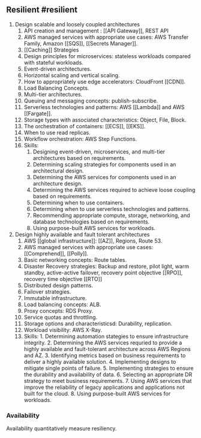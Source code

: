 ## Resilient #resilient 
1. Design scalable and loosely coupled architectures
	1. API creation and management : [[API Gateway]], REST API
	2. AWS managed services with appropriate use cases: AWS Transfer Family, Amazon [[SQS]], [[Secrets Manager]].
	3. [[Caching]] Strategies
	4. Design principles for microservices: stateless workloads compared with stateful workloads.
	5. Event-driven architectures.
	6. Horizontal scaling and vertical scaling.
	7. How to appropriately use edge accelerators: CloudFront [[CDN]].
	8. Load Balancing Concepts. 
	9. Multi-tier architectures.
	10. Queuing and messaging concepts: publish-subscribe.
	11. Serverless technologies and patterns: AWS [[Lambda]] and AWS [[Fargate]].
	12. Storage types with associated characteristics: Object, File, Block.
	13. The orchestration of containers: [[ECS]], [[EKS]].
	14. When to use read replicas.
	15. Workflow orchestration: AWS Step Functions.
	16. Skills:
		1. Designing event-driven, microservices, and multi-tier architectures based on requirements.
		2. Determining scaling strategies for components used in an architectural design.
		3. Determining the AWS services for components used in an architecture design.
		4. Determining the AWS services required to achieve loose coupling based on requirements.
		5. Determining when to use containers.
		6. Determining when to use serverless technologies and patterns.
		7. Recommending appropriate compute, storage, networking, and database technologies based on requirements.
		8. Using purpose-built AWS services for workloads.
2. Design highly available and fault tolerant architectures 
	1. AWS [[global infrastructure]]: [[AZ]], Regions, Route 53.
	2. AWS managed services with appropriate use cases: [[Comprehend]], [[Polly]].
	3. Basic networking concepts: Route tables.
	4. Disaster Recovery strategies: Backup and restore, pilot light, warm standby, active-active failover, recovery point objective [[RPO]], recovery time objective [[RTO]]
	5. Distributed design patterns.
	6. Failover strategies.
	7. Immutable infrastructure.
	8. Load balancing concepts: ALB.
	9. Proxy concepts: RDS Proxy.
	10. Service quotas and throttling.
	11. Storage options and characteristicsd: Durability, replication.
	12. Workload visibility: AWS X-Ray.
	13. Skills:
			1. Determining automation stategies to ensure infrastructure integrity.
			2. Determining the AWS services requried to provide a highly available and fault-tolerant architecture across AWS Regions and AZ.
			3. Identifying metrics based on business requirements to deliver a highly available solution.
			4. Implementing designs to mitigate single points of failure.
			5. Implementing strategies to ensure the durability and availability of data.
			6. Selecting an appropriate DR strategy to meet business requirements.
			7. Using AWS services that improve the reliability of legacy applications and applications not built for the cloud.
			8. Using purpose-built AWS services for workloads.

### Availability
Availability quantitatively measure resiliency.